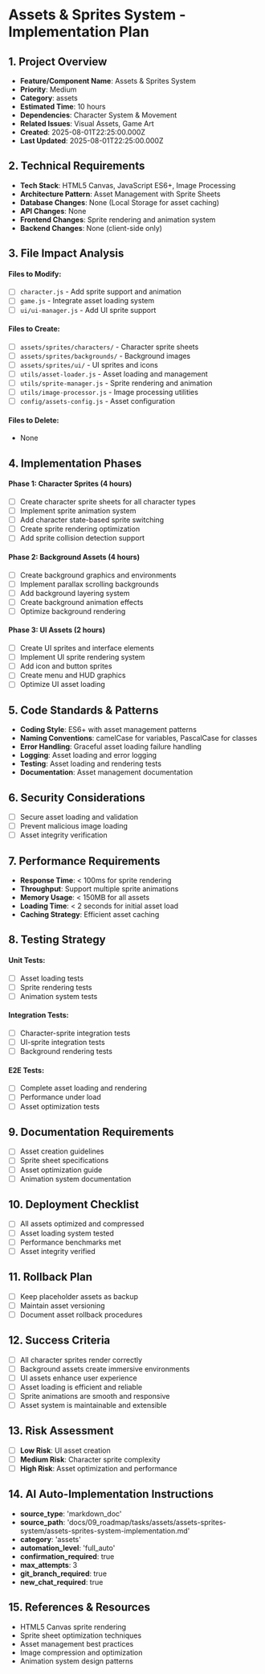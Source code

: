 # Assets & Sprites System - Implementation Plan

## 1. Project Overview
- **Feature/Component Name**: Assets & Sprites System
- **Priority**: Medium
- **Category**: assets
- **Estimated Time**: 10 hours
- **Dependencies**: Character System & Movement
- **Related Issues**: Visual Assets, Game Art
- **Created**: 2025-08-01T22:25:00.000Z
- **Last Updated**: 2025-08-01T22:25:00.000Z

## 2. Technical Requirements
- **Tech Stack**: HTML5 Canvas, JavaScript ES6+, Image Processing
- **Architecture Pattern**: Asset Management with Sprite Sheets
- **Database Changes**: None (Local Storage for asset caching)
- **API Changes**: None
- **Frontend Changes**: Sprite rendering and animation system
- **Backend Changes**: None (client-side only)

## 3. File Impact Analysis
#### Files to Modify:
- [ ] `character.js` - Add sprite support and animation
- [ ] `game.js` - Integrate asset loading system
- [ ] `ui/ui-manager.js` - Add UI sprite support

#### Files to Create:
- [ ] `assets/sprites/characters/` - Character sprite sheets
- [ ] `assets/sprites/backgrounds/` - Background images
- [ ] `assets/sprites/ui/` - UI sprites and icons
- [ ] `utils/asset-loader.js` - Asset loading and management
- [ ] `utils/sprite-manager.js` - Sprite rendering and animation
- [ ] `utils/image-processor.js` - Image processing utilities
- [ ] `config/assets-config.js` - Asset configuration

#### Files to Delete:
- None

## 4. Implementation Phases

#### Phase 1: Character Sprites (4 hours)
- [ ] Create character sprite sheets for all character types
- [ ] Implement sprite animation system
- [ ] Add character state-based sprite switching
- [ ] Create sprite rendering optimization
- [ ] Add sprite collision detection support

#### Phase 2: Background Assets (4 hours)
- [ ] Create background graphics and environments
- [ ] Implement parallax scrolling backgrounds
- [ ] Add background layering system
- [ ] Create background animation effects
- [ ] Optimize background rendering

#### Phase 3: UI Assets (2 hours)
- [ ] Create UI sprites and interface elements
- [ ] Implement UI sprite rendering system
- [ ] Add icon and button sprites
- [ ] Create menu and HUD graphics
- [ ] Optimize UI asset loading

## 5. Code Standards & Patterns
- **Coding Style**: ES6+ with asset management patterns
- **Naming Conventions**: camelCase for variables, PascalCase for classes
- **Error Handling**: Graceful asset loading failure handling
- **Logging**: Asset loading and error logging
- **Testing**: Asset loading and rendering tests
- **Documentation**: Asset management documentation

## 6. Security Considerations
- [ ] Secure asset loading and validation
- [ ] Prevent malicious image loading
- [ ] Asset integrity verification

## 7. Performance Requirements
- **Response Time**: < 100ms for sprite rendering
- **Throughput**: Support multiple sprite animations
- **Memory Usage**: < 150MB for all assets
- **Loading Time**: < 2 seconds for initial asset load
- **Caching Strategy**: Efficient asset caching

## 8. Testing Strategy
#### Unit Tests:
- [ ] Asset loading tests
- [ ] Sprite rendering tests
- [ ] Animation system tests

#### Integration Tests:
- [ ] Character-sprite integration tests
- [ ] UI-sprite integration tests
- [ ] Background rendering tests

#### E2E Tests:
- [ ] Complete asset loading and rendering
- [ ] Performance under load
- [ ] Asset optimization tests

## 9. Documentation Requirements
- [ ] Asset creation guidelines
- [ ] Sprite sheet specifications
- [ ] Asset optimization guide
- [ ] Animation system documentation

## 10. Deployment Checklist
- [ ] All assets optimized and compressed
- [ ] Asset loading system tested
- [ ] Performance benchmarks met
- [ ] Asset integrity verified

## 11. Rollback Plan
- [ ] Keep placeholder assets as backup
- [ ] Maintain asset versioning
- [ ] Document asset rollback procedures

## 12. Success Criteria
- [ ] All character sprites render correctly
- [ ] Background assets create immersive environments
- [ ] UI assets enhance user experience
- [ ] Asset loading is efficient and reliable
- [ ] Sprite animations are smooth and responsive
- [ ] Asset system is maintainable and extensible

## 13. Risk Assessment
- [ ] **Low Risk**: UI asset creation
- [ ] **Medium Risk**: Character sprite complexity
- [ ] **High Risk**: Asset optimization and performance

## 14. AI Auto-Implementation Instructions
- **source_type**: 'markdown_doc'
- **source_path**: 'docs/09_roadmap/tasks/assets/assets-sprites-system/assets-sprites-system-implementation.md'
- **category**: 'assets'
- **automation_level**: 'full_auto'
- **confirmation_required**: true
- **max_attempts**: 3
- **git_branch_required**: true
- **new_chat_required**: true

## 15. References & Resources
- HTML5 Canvas sprite rendering
- Sprite sheet optimization techniques
- Asset management best practices
- Image compression and optimization
- Animation system design patterns 